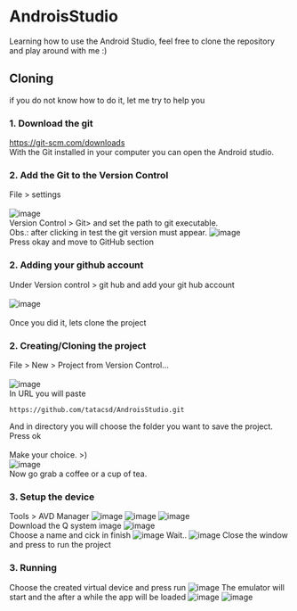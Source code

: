 # AndroisStudio
Learning how to use the Android Studio, feel free to clone the repository and play around with me :)

## Cloning
if you do not know how to do it, let me try to help you

### 1. Download the git
https://git-scm.com/downloads
<br>
With the Git installed in your computer you can open the Android studio.

### 2. Add the Git to the Version Control
File > settings
<br>
<br>
![image](https://user-images.githubusercontent.com/29147847/116085622-dc182b80-a653-11eb-96f3-3dcf0e7b8375.png)
<br>
Version Control > Git> and set the path to git executable. 
<br>
Obs.: after clicking in test the git version must appear.
![image](https://user-images.githubusercontent.com/29147847/116086779-061e1d80-a655-11eb-9a76-d7aa49b74735.png)
<br>
Press okay and move to GitHub section


### 2. Adding your github account
Under Version control > git hub and add your git hub account
<br>
<br>
![image](https://user-images.githubusercontent.com/29147847/116085946-2dc0b600-a654-11eb-887c-ffb961146b40.png)
<br>
<br>
Once you did it, lets clone the project

### 2. Creating/Cloning the project
File > New > Project from Version Control...
<br>
<br>
![image](https://user-images.githubusercontent.com/29147847/116085212-70ce5980-a653-11eb-829a-b9644aea9b93.png)
<br>
In URL you will paste
```
https://github.com/tatacsd/AndroisStudio.git
```
And in directory you will choose the folder you want to save the project.
<br>
Press ok
<br>
<br>
Make your choice. >)
<br>
![image](https://user-images.githubusercontent.com/29147847/116087684-f6530900-a655-11eb-9988-9d04f263304a.png)
<br>
Now go grab a coffee or a cup of tea.

### 3. Setup the device
Tools > AVD Manager
![image](https://user-images.githubusercontent.com/29147847/116088133-6eb9ca00-a656-11eb-8723-65b03de2305c.png)
![image](https://user-images.githubusercontent.com/29147847/116088189-7e391300-a656-11eb-81be-ed34c502c605.png)
![image](https://user-images.githubusercontent.com/29147847/116088268-90b34c80-a656-11eb-9c1f-a5bdc1c86659.png)
<br>
Download the Q system image
![image](https://user-images.githubusercontent.com/29147847/116088404-b17ba200-a656-11eb-89db-a89c69d49de5.png)
<br>
Choose a name and cick in finish
![image](https://user-images.githubusercontent.com/29147847/116088542-ce17da00-a656-11eb-8ae8-851e31595e08.png)
Wait..
![image](https://user-images.githubusercontent.com/29147847/116088607-df60e680-a656-11eb-8e86-489424511d2d.png)
Close the window and press to run the project

### 3. Running
Choose the created virtual device and press run
![image](https://user-images.githubusercontent.com/29147847/116088908-2bac2680-a657-11eb-8533-81eb44484fdb.png)
The emulator will start and the after a while the app will be loaded
![image](https://user-images.githubusercontent.com/29147847/116089041-4e3e3f80-a657-11eb-898c-87a4dbfa4428.png)
![image](https://user-images.githubusercontent.com/29147847/116089100-5ac29800-a657-11eb-863f-1455f14af18b.png)











